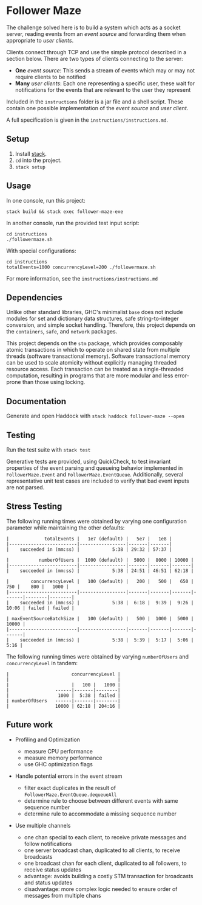 # Follower Maze

The challenge solved here is to build a system which acts as a socket
server, reading events from an *event source* and forwarding them when
appropriate to *user clients*.

Clients connect through TCP and use the simple protocol described in a
section below. There are two types of clients connecting to the server:

- **One** *event source*: This sends a
stream of events which may or may not require clients to be notified
- **Many** *user clients*: Each one representing a specific user,
these wait for notifications for the events that are relevant to the
user they represent

Included in the `instructions` folder is a jar file and a shell script.
These contain one possible implementation of the *event source* and *user client*.

A full specification is given in the `instructions/instructions.md`.

## Setup

1. Install [stack](http://docs.haskellstack.org/en/stable/README.html).
2. `cd` into the project.
3. `stack setup`

## Usage

In one console, run this project:

    stack build && stack exec follower-maze-exe

In another console, run the provided test input script:

    cd instructions
    ./followermaze.sh

With special configurations:

    cd instructions
    totalEvents=1000 concurrencyLevel=200 ./followermaze.sh

For more information, see the `instructions/instructions.md`

## Dependencies

Unlike other standard libraries, GHC's minimalist `base` does not include
modules for set and dictionary data structures, safe string-to-integer
conversion, and simple socket handling. Therefore, this project depends
on the `containers`, `safe`, and `network` packages.

This project depends on the `stm` package, which provides composably
atomic transactions in which to operate on shared state from multiple
threads (software transactional memory). Software transactional memory
can be used to scale atomicity without explicitly managing threaded
resource access. Each transaction can be treated as a single-threaded
computation, resulting in programs that are more modular and less
error-prone than those using locking.

## Documentation

Generate and open Haddock with `stack haddock follower-maze --open`

## Testing

Run the test suite with `stack test`

Generative tests are provided, using QuickCheck, to test invariant
properties of the event parsing and queueing behavior implemented in
`FollowerMaze.Event` and `FollowerMaze.EventQueue`. Additionally,
several representative unit test cases are included to verify that
bad event inputs are not parsed.

## Stress Testing

The following running times were obtained by varying one configuration
parameter while maintaining the other defaults:

```
|             totalEvents |   1e7 (default) |   5e7 |   1e8 |
|-------------------------|-----------------|-------|-------|
|    succeeded in (mm:ss) |            5:38 | 29:32 | 57:37 |
```

```
|           numberOfUsers |  1000 (default) |  5000 |  8000 | 10000 |
|-------------------------|-----------------|-------|-------|-------|
|    succeeded in (mm:ss) |            5:38 | 24:51 | 46:51 | 62:18 |
```

```
|        concurrencyLevel |   100 (default) |   200 |   500 |   650 |   750 |    800 |   1000 |
|-------------------------|-----------------|-------|-------|-------|-------|--------|--------|
|    succeeded in (mm:ss) |            5:38 |  6:18 |  9:39 |  9:26 | 10:06 | failed | failed |
```

```
| maxEventSourceBatchSize |   100 (default) |   500 |  1000 |  5000 | 10000 |
|-------------------------|-----------------|-------|-------|-------|-------|
|    succeeded in (mm:ss) |            5:38 |  5:39 |  5:17 |  5:06 |  5:16 |
```

The following running times were obtained by varying `numberOfUsers` and
`concurrencyLevel` in tandem:

```
|                       concurrencyLevel |
|                                        |
|                       |   100 |   1000 |
|                 ------|-------|--------|
|                  1000 |  5:38 | failed |
| numberOfUsers   ------|-------|--------|
|                 10000 | 62:18 | 204:16 |
```

## Future work

* Profiling and Optimization
  * measure CPU performance
  * measure memory performance
  * use GHC optimization flags

* Handle potential errors in the event stream
  * filter exact duplicates in the result of `FollowerMaze.EventQueue.dequeueAll`
  * determine rule to choose between different events with same sequence number
  * determine rule to accommodate a missing sequence number

* Use multiple channels
  * one chan special to each client, to receive private messages and follow notifications
  * one server broadcast chan, duplicated to all clients, to receive broadcasts
  * one broadcast chan for each client, duplicated to all followers, to receive status updates
  * advantage: avoids building a costly STM transaction for broadcasts and status updates
  * disadvantage: more complex logic needed to ensure order of messages from multiple chans
